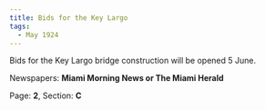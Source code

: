 ```yaml
---  
title: Bids for the Key Largo  
tags:  
  - May 1924  
---  
```

  
Bids for the Key Largo bridge construction will be opened 5 June.  
  
Newspapers: **Miami Morning News or The Miami Herald**  
  
Page: **2**, Section: **C** 
